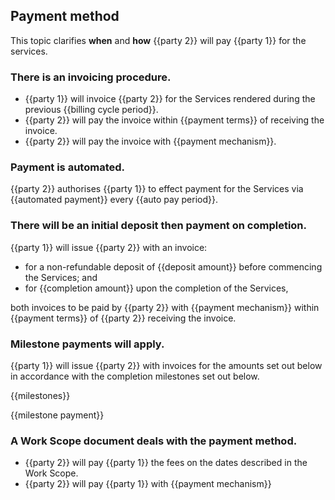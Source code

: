 ## Payment method

This topic clarifies **when** and **how** {{party 2}} will pay {{party 1}} for the services.

### There is an invoicing procedure.

- {{party 1}} will invoice {{party 2}} for the Services rendered during the previous {{billing cycle period}}.
- {{party 2}} will pay the invoice within {{payment terms}} of receiving the invoice.
- {{party 2}} will pay the invoice with {{payment mechanism}}.

### Payment is automated.

{{party 2}} authorises {{party 1}} to effect payment for the Services via {{automated payment}} every {{auto pay period}}.

### There will be an initial deposit then payment on completion.

{{party 1}} will issue {{party 2}} with an invoice:
- for a non-refundable deposit of {{deposit amount}} before commencing the Services; and
- for {{completion amount}} upon the completion of the Services,

both invoices to be paid by {{party 2}} with {{payment mechanism}} within {{payment terms}} of {{party 2}} receiving the invoice.

### Milestone payments will apply.

{{party 1}} will issue {{party 2}} with invoices for the amounts set out below in accordance with the completion milestones set out below.

{{milestones}}

{{milestone payment}}

### A Work Scope document deals with the payment method.

- {{party 2}} will pay {{party 1}} the fees on the dates described in the Work Scope.
- {{party 2}} will pay {{party 1}} with {{payment mechanism}}
